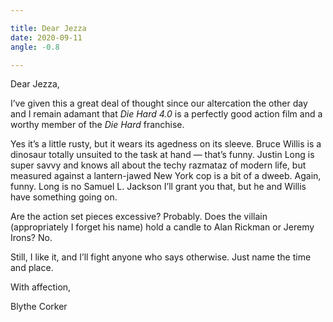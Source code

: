 ```yaml
---

title: Dear Jezza
date: 2020-09-11
angle: -0.8

---
```


Dear Jezza,

I’ve given this a great deal of thought since our altercation the other day and I remain adamant that *Die Hard 4.0* is a perfectly good action film and a worthy member of the *Die Hard* franchise.

Yes it’s a little rusty, but it wears its agedness on its sleeve. Bruce Willis is a dinosaur totally unsuited to the task at hand — that’s funny. Justin Long is super savvy and knows all about the techy razmataz of modern life, but measured against a lantern-jawed New York cop is a bit of a dweeb. Again, funny. Long is no Samuel L. Jackson I’ll grant you that, but he and Willis have something going on.

Are the action set pieces excessive? Probably. Does the villain (appropriately I forget his name) hold a candle to Alan Rickman or Jeremy Irons? No.

Still, I like it, and I’ll fight anyone who says otherwise. Just name the time and place.

With affection,

Blythe Corker